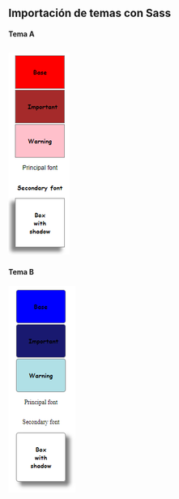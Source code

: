 ## Importación de temas con Sass
#### Tema A
[![Theme A](https://github.com/sruizpdev/lemoncode-layout/blob/master/02/src/img/theme-a.png "Theme A")](https://github.com/sruizpdev/lemoncode-layout/blob/master/02/src/img/theme-a.png "Theme A")
---------
#### Tema B
[![Theme B](https://github.com/sruizpdev/lemoncode-layout/blob/master/02/src/img/theme-b.png "Theme b")](https://github.com/sruizpdev/lemoncode-layout/blob/master/02/src/img/theme-b.png "Theme B")
